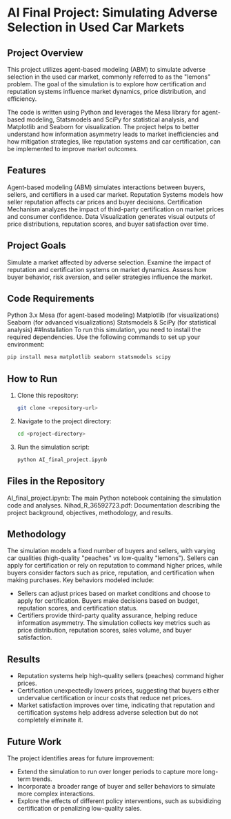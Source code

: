 # AI Final Project: Simulating Adverse Selection in Used Car Markets
## Project Overview
This project utilizes agent-based modeling (ABM) to simulate adverse selection in the used car market, commonly referred to as the "lemons" problem. The goal of the simulation is to explore how certification and reputation systems influence market dynamics, price distribution, and efficiency.

The code is written using Python and leverages the Mesa library for agent-based modeling, Statsmodels and SciPy for statistical analysis, and Matplotlib and Seaborn for visualization. The project helps to better understand how information asymmetry leads to market inefficiencies and how mitigation strategies, like reputation systems and car certification, can be implemented to improve market outcomes.

## Features
Agent-based modeling (ABM) simulates interactions between buyers, sellers, and certifiers in a used car market.
Reputation Systems models how seller reputation affects car prices and buyer decisions.
Certification Mechanism analyzes the impact of third-party certification on market prices and consumer confidence.
Data Visualization generates visual outputs of price distributions, reputation scores, and buyer satisfaction over time.
## Project Goals
Simulate a market affected by adverse selection.
Examine the impact of reputation and certification systems on market dynamics.
Assess how buyer behavior, risk aversion, and seller strategies influence the market.
## Code Requirements
Python 3.x
Mesa (for agent-based modeling)
Matplotlib (for visualizations)
Seaborn (for advanced visualizations)
Statsmodels & SciPy (for statistical analysis)
##Installation
To run this simulation, you need to install the required dependencies. Use the following commands to set up your environment:

```bash
pip install mesa matplotlib seaborn statsmodels scipy
```

## How to Run

1. Clone this repository:
    ```bash
    git clone <repository-url>
    ```
2. Navigate to the project directory:
    ```bash
    cd <project-directory>
    ```
3. Run the simulation script:
    ```bash
    python AI_final_project.ipynb
    ```

## Files in the Repository
AI_final_project.ipynb: The main Python notebook containing the simulation code and analyses.
Nihad_R_36592723.pdf: Documentation describing the project background, objectives, methodology, and results.

## Methodology
The simulation models a fixed number of buyers and sellers, with varying car qualities (high-quality "peaches" vs low-quality "lemons"). Sellers can apply for
certification or rely on reputation to command higher prices, while buyers consider factors such as price, reputation, and certification when making purchases. Key behaviors modeled include:

- Sellers can adjust prices based on market conditions and choose to apply for certification. Buyers make decisions based on budget, reputation scores, and certification status.
- Certifiers provide third-party quality assurance, helping reduce information asymmetry. The simulation collects key metrics such as price distribution, reputation scores, sales volume, and buyer satisfaction.

## Results

- Reputation systems help high-quality sellers (peaches) command higher prices.
- Certification unexpectedly lowers prices, suggesting that buyers either undervalue certification or incur costs that reduce net prices.
- Market satisfaction improves over time, indicating that reputation and certification systems help address adverse selection but do not completely eliminate it.

## Future Work
The project identifies areas for future improvement:

- Extend the simulation to run over longer periods to capture more long-term trends.
- Incorporate a broader range of buyer and seller behaviors to simulate more complex interactions.
- Explore the effects of different policy interventions, such as subsidizing certification or penalizing low-quality sales.
